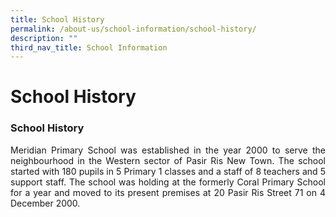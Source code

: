 ```yaml
---
title: School History
permalink: /about-us/school-information/school-history/
description: ""
third_nav_title: School Information
---
```


School History
==============
### School History

<p align = "justify">Meridian Primary School was established in the year 2000 to serve the neighbourhood in the Western sector of Pasir Ris New Town. The school started with 180 pupils in 5 Primary 1 classes and a staff of 8 teachers and 5 support staff. The school was holding at the formerly Coral Primary School for a year and moved to its present premises at 20 Pasir Ris Street 71 on 4 December 2000.</p>